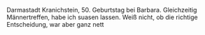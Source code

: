 Darmastadt Kranichstein, 50. Geburtstag bei Barbara. Gleichzeitig Männertreffen, habe ich suasen lassen. Weiß nicht, ob die richtige Entscheidung, war aber ganz nett